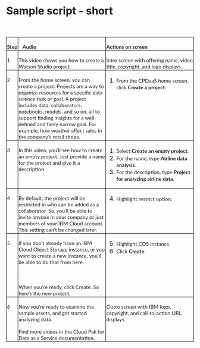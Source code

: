 # Sample script - short

<div class=WordSection1>
<p class=MsoNormal style='margin-bottom:0in;line-height:normal'><span
style='font-size:12.0pt;font-family:"Times New Roman",serif;mso-fareast-font-family:
"Times New Roman"'><o:p>&nbsp;</o:p></span></p>

<table class=MsoNormalTable border=0 cellspacing=0 cellpadding=0 width="100%"
 style='width:100.0%;border-collapse:collapse;mso-yfti-tbllook:1184;mso-padding-alt:
 0in 5.4pt 0in 5.4pt'>
 <tr style='mso-yfti-irow:0;mso-yfti-firstrow:yes'>
  <td width="4%" valign=top style='width:4.0%;border:solid black 1.0pt;
  mso-border-alt:solid black .75pt;padding:.75pt .75pt .75pt .75pt'>
  <p class=MsoNormal style='margin-bottom:0in;line-height:normal'><b><span
  style='font-size:10.5pt;font-family:"Lato",sans-serif;mso-fareast-font-family:
  "Times New Roman";mso-bidi-font-family:"Times New Roman";color:#222222'>Step</span></b><span
  style='font-size:12.0pt;font-family:"Times New Roman",serif;mso-fareast-font-family:
  "Times New Roman"'><o:p></o:p></span></p>
  </td>
  <td width="48%" valign=top style='width:48.0%;border:solid black 1.0pt;
  border-left:none;mso-border-left-alt:solid black .75pt;mso-border-alt:solid black .75pt;
  padding:.75pt .75pt .75pt .75pt'>
  <p class=MsoNormal style='margin-bottom:0in;line-height:normal'><span
  style='font-size:10.5pt;font-family:"Lato",sans-serif;mso-fareast-font-family:
  "Times New Roman";mso-bidi-font-family:"Times New Roman";color:#222222'>&nbsp;&nbsp;
  <b>Audio</b></span><span style='font-size:12.0pt;font-family:"Times New Roman",serif;
  mso-fareast-font-family:"Times New Roman"'><o:p></o:p></span></p>
  </td>
  <td width="48%" valign=top style='width:48.0%;border:solid black 1.0pt;
  border-left:none;mso-border-left-alt:solid black .75pt;mso-border-alt:solid black .75pt;
  padding:.75pt .75pt .75pt .75pt'>
  <p class=MsoNormal style='margin-bottom:0in;line-height:normal'><b><span
  style='font-size:10.5pt;font-family:"Lato",sans-serif;mso-fareast-font-family:
  "Times New Roman";mso-bidi-font-family:"Times New Roman";color:#222222'>Actions
  on screen</span></b><span style='font-size:12.0pt;font-family:"Times New Roman",serif;
  mso-fareast-font-family:"Times New Roman"'><o:p></o:p></span></p>
  </td>
 </tr>
 <tr style='mso-yfti-irow:1'>
  <td width="4%" valign=top style='width:4.0%;border:solid black 1.0pt;
  border-top:none;mso-border-top-alt:solid black .75pt;mso-border-alt:solid black .75pt;
  padding:.75pt .75pt .75pt .75pt'>
  <p class=MsoNormal style='margin-bottom:0in;line-height:normal'><span
  style='font-size:10.5pt;font-family:"Lato",sans-serif;mso-fareast-font-family:
  "Times New Roman";mso-bidi-font-family:"Times New Roman";color:#222222'>1</span><span
  style='font-size:12.0pt;font-family:"Times New Roman",serif;mso-fareast-font-family:
  "Times New Roman"'><o:p></o:p></span></p>
  </td>
  <td width="48%" valign=top style='width:48.0%;border-top:none;border-left:
  none;border-bottom:solid black 1.0pt;border-right:solid black 1.0pt;
  mso-border-top-alt:solid black .75pt;mso-border-left-alt:solid black .75pt;
  mso-border-alt:solid black .75pt;padding:.75pt .75pt .75pt .75pt'>
  <p class=MsoNormal style='margin-bottom:0in;line-height:normal'><span
  style='font-size:10.5pt;font-family:"Lato",sans-serif;mso-fareast-font-family:
  "Times New Roman";mso-bidi-font-family:"Times New Roman";color:#222222'>This
  video shows you how to create a Watson Studio project.</span><span
  style='font-size:12.0pt;font-family:"Times New Roman",serif;mso-fareast-font-family:
  "Times New Roman"'><o:p></o:p></span></p>
  </td>
  <td width="48%" valign=top style='width:48.0%;border-top:none;border-left:
  none;border-bottom:solid black 1.0pt;border-right:solid black 1.0pt;
  mso-border-top-alt:solid black .75pt;mso-border-left-alt:solid black .75pt;
  mso-border-alt:solid black .75pt;padding:.75pt .75pt .75pt .75pt'>
  <p class=MsoNormal style='margin-bottom:0in;line-height:normal'><span
  style='font-size:10.5pt;font-family:"Lato",sans-serif;mso-fareast-font-family:
  "Times New Roman";mso-bidi-font-family:"Times New Roman";color:#222222'>Intro
  screen with offering name, video title, copyright, and logo displays.</span><span
  style='font-size:12.0pt;font-family:"Times New Roman",serif;mso-fareast-font-family:
  "Times New Roman"'><o:p></o:p></span></p>
  </td>
 </tr>
 <tr style='mso-yfti-irow:2'>
  <td width="4%" valign=top style='width:4.0%;border:solid black 1.0pt;
  border-top:none;mso-border-top-alt:solid black .75pt;mso-border-alt:solid black .75pt;
  padding:.75pt .75pt .75pt .75pt'>
  <p class=MsoNormal style='margin-bottom:0in;line-height:normal'><span
  style='font-size:10.5pt;font-family:"Lato",sans-serif;mso-fareast-font-family:
  "Times New Roman";mso-bidi-font-family:"Times New Roman";color:#222222'>2</span><span
  style='font-size:12.0pt;font-family:"Times New Roman",serif;mso-fareast-font-family:
  "Times New Roman"'><o:p></o:p></span></p>
  </td>
  <td width="48%" valign=top style='width:48.0%;border-top:none;border-left:
  none;border-bottom:solid black 1.0pt;border-right:solid black 1.0pt;
  mso-border-top-alt:solid black .75pt;mso-border-left-alt:solid black .75pt;
  mso-border-alt:solid black .75pt;padding:.75pt .75pt .75pt .75pt'>
  <p class=MsoNormal style='margin-bottom:0in;line-height:normal'><span
  style='font-size:10.5pt;font-family:"Lato",sans-serif;mso-fareast-font-family:
  "Times New Roman";mso-bidi-font-family:"Times New Roman";color:#222222'>From the
  home screen, you can create a project. Projects are a way to organize
  resources for a specific data science task or goal. A project includes data,
  collaborators, notebooks, models, and so on, all to support finding insights
  for a well-defined and <span class=GramE>fairly narrow</span> goal. For
  example, how weather affect sales in the company’s retail shops.</span><span
  style='font-size:12.0pt;font-family:"Times New Roman",serif;mso-fareast-font-family:
  "Times New Roman"'><o:p></o:p></span></p>
  </td>
  <td width="48%" valign=top style='width:48.0%;border-top:none;border-left:
  none;border-bottom:solid black 1.0pt;border-right:solid black 1.0pt;
  mso-border-top-alt:solid black .75pt;mso-border-left-alt:solid black .75pt;
  mso-border-alt:solid black .75pt;padding:.75pt .75pt .75pt .75pt'>
  <ol start=1 type=1>
   <li class=MsoNormal style='mso-margin-top-alt:auto;mso-margin-bottom-alt:
       auto;line-height:normal;mso-list:l5 level1 lfo1;tab-stops:list .5in'><span
       style='font-size:10.5pt;font-family:"Lato",sans-serif;mso-fareast-font-family:
       "Times New Roman";mso-bidi-font-family:"Times New Roman";color:#222222'>From
       the <span class=SpellE>CPDaaS</span> home screen, click <b>Create a
       project</b>.</span><span style='font-size:12.0pt;font-family:"Times New Roman",serif;
       mso-fareast-font-family:"Times New Roman"'><o:p></o:p></span></li>
  </ol>
  </td>
 </tr>
 <tr style='mso-yfti-irow:3'>
  <td width="4%" valign=top style='width:4.0%;border:solid black 1.0pt;
  border-top:none;mso-border-top-alt:solid black .75pt;mso-border-alt:solid black .75pt;
  padding:.75pt .75pt .75pt .75pt'>
  <p class=MsoNormal style='margin-bottom:0in;line-height:normal'><span
  style='font-size:10.5pt;font-family:"Lato",sans-serif;mso-fareast-font-family:
  "Times New Roman";mso-bidi-font-family:"Times New Roman";color:#222222'>3</span><span
  style='font-size:12.0pt;font-family:"Times New Roman",serif;mso-fareast-font-family:
  "Times New Roman"'><o:p></o:p></span></p>
  </td>
  <td width="48%" valign=top style='width:48.0%;border-top:none;border-left:
  none;border-bottom:solid black 1.0pt;border-right:solid black 1.0pt;
  mso-border-top-alt:solid black .75pt;mso-border-left-alt:solid black .75pt;
  mso-border-alt:solid black .75pt;padding:.75pt .75pt .75pt .75pt'>
  <p class=MsoNormal style='margin-bottom:0in;line-height:normal'><span
  style='font-size:10.5pt;font-family:"Lato",sans-serif;mso-fareast-font-family:
  "Times New Roman";mso-bidi-font-family:"Times New Roman";color:#222222'>In
  this video, you'll see how to create an empty project. Just provide a name
  for the project and give it a description.</span><span style='font-size:12.0pt;
  font-family:"Times New Roman",serif;mso-fareast-font-family:"Times New Roman"'><o:p></o:p></span></p>
  </td>
  <td width="48%" valign=top style='width:48.0%;border-top:none;border-left:
  none;border-bottom:solid black 1.0pt;border-right:solid black 1.0pt;
  mso-border-top-alt:solid black .75pt;mso-border-left-alt:solid black .75pt;
  mso-border-alt:solid black .75pt;padding:.75pt .75pt .75pt .75pt'>
  <ol start=1 type=1>
   <li class=MsoNormal style='mso-margin-top-alt:auto;mso-margin-bottom-alt:
       auto;line-height:normal;mso-list:l1 level1 lfo2;tab-stops:list .5in'><span
       style='font-size:10.5pt;font-family:"Lato",sans-serif;mso-fareast-font-family:
       "Times New Roman";mso-bidi-font-family:"Times New Roman";color:#222222'>Select
       <b>Create an empty project</b>.</span><span style='font-size:12.0pt;
       font-family:"Times New Roman",serif;mso-fareast-font-family:"Times New Roman"'><o:p></o:p></span></li>
   <li class=MsoNormal style='mso-margin-top-alt:auto;mso-margin-bottom-alt:
       auto;line-height:normal;mso-list:l1 level1 lfo2;tab-stops:list .5in'><span
       style='font-size:10.5pt;font-family:"Lato",sans-serif;mso-fareast-font-family:
       "Times New Roman";mso-bidi-font-family:"Times New Roman";color:#222222'>For
       the name, type <b>Airline data analysis</b>.</span><span
       style='font-size:12.0pt;font-family:"Times New Roman",serif;mso-fareast-font-family:
       "Times New Roman"'><o:p></o:p></span></li>
   <li class=MsoNormal style='mso-margin-top-alt:auto;mso-margin-bottom-alt:
       auto;line-height:normal;mso-list:l1 level1 lfo2;tab-stops:list .5in'><span
       style='font-size:10.5pt;font-family:"Lato",sans-serif;mso-fareast-font-family:
       "Times New Roman";mso-bidi-font-family:"Times New Roman";color:#222222'>For
       the description, type <b>Project for analyzing airline data</b>.</span><span
       style='font-size:12.0pt;font-family:"Times New Roman",serif;mso-fareast-font-family:
       "Times New Roman"'><o:p></o:p></span></li>
  </ol>
  </td>
 </tr>
 <tr style='mso-yfti-irow:4'>
  <td width="4%" valign=top style='width:4.0%;border:solid black 1.0pt;
  border-top:none;mso-border-top-alt:solid black .75pt;mso-border-alt:solid black .75pt;
  padding:.75pt .75pt .75pt .75pt'>
  <p class=MsoNormal style='margin-bottom:0in;line-height:normal'><span
  style='font-size:10.5pt;font-family:"Lato",sans-serif;mso-fareast-font-family:
  "Times New Roman";mso-bidi-font-family:"Times New Roman";color:#222222'>4<o:p></o:p></span></p>
  </td>
  <td width="48%" valign=top style='width:48.0%;border-top:none;border-left:
  none;border-bottom:solid black 1.0pt;border-right:solid black 1.0pt;
  mso-border-top-alt:solid black .75pt;mso-border-left-alt:solid black .75pt;
  mso-border-alt:solid black .75pt;padding:.75pt .75pt .75pt .75pt'>
  <p class=MsoNormal style='margin-bottom:0in;line-height:normal'><span
  style='font-size:10.5pt;font-family:"Lato",sans-serif;mso-fareast-font-family:
  "Times New Roman";mso-bidi-font-family:"Times New Roman";color:#222222'>By
  default, the project will be restricted in who can be added as a
  collaborator. So, you'll be able to invite anyone in your company or just
  members of your IBM Cloud account. This setting can't be changed later.</span><span
  style='font-size:12.0pt;font-family:"Times New Roman",serif;mso-fareast-font-family:
  "Times New Roman"'><o:p></o:p></span></p>
  </td>
  <td width="48%" valign=top style='width:48.0%;border-top:none;border-left:
  none;border-bottom:solid black 1.0pt;border-right:solid black 1.0pt;
  mso-border-top-alt:solid black .75pt;mso-border-left-alt:solid black .75pt;
  mso-border-alt:solid black .75pt;padding:.75pt .75pt .75pt .75pt'>
  <ol start=4 type=1>
   <li class=MsoNormal style='mso-margin-top-alt:auto;mso-margin-bottom-alt:
       auto;line-height:normal;mso-list:l1 level1 lfo2;tab-stops:list .5in'><span
       class=GramE><span style='font-size:10.5pt;font-family:"Lato",sans-serif;
       mso-fareast-font-family:"Times New Roman";mso-bidi-font-family:"Times New Roman";
       color:#222222'>Highlight</span></span><span style='font-size:10.5pt;
       font-family:"Lato",sans-serif;mso-fareast-font-family:"Times New Roman";
       mso-bidi-font-family:"Times New Roman";color:#222222'> restrict option.</span><span
       style='font-size:12.0pt;font-family:"Times New Roman",serif;mso-fareast-font-family:
       "Times New Roman"'><o:p></o:p></span></li>
  </ol>
  </td>
 </tr>
 <tr style='mso-yfti-irow:5'>
  <td width="4%" valign=top style='width:4.0%;border:solid black 1.0pt;
  border-top:none;mso-border-top-alt:solid black .75pt;mso-border-alt:solid black .75pt;
  padding:.75pt .75pt .75pt .75pt'>
  <p class=MsoNormal style='margin-bottom:0in;line-height:normal'><span
  style='font-size:10.5pt;font-family:"Lato",sans-serif;mso-fareast-font-family:
  "Times New Roman";mso-bidi-font-family:"Times New Roman";color:#222222'>5<o:p></o:p></span></p>
  </td>
  <td width="48%" valign=top style='width:48.0%;border-top:none;border-left:
  none;border-bottom:solid black 1.0pt;border-right:solid black 1.0pt;
  mso-border-top-alt:solid black .75pt;mso-border-left-alt:solid black .75pt;
  mso-border-alt:solid black .75pt;padding:.75pt .75pt .75pt .75pt'>
  <p class=MsoNormal style='margin-bottom:0in;line-height:normal'><span
  style='font-size:10.5pt;font-family:"Lato",sans-serif;mso-fareast-font-family:
  "Times New Roman";mso-bidi-font-family:"Times New Roman";color:#222222'>If you
  don't already have an IBM Cloud Object Storage instance, or you want to
  create a new instance, you'll be able to do that from here.</span><span
  style='font-size:12.0pt;font-family:"Times New Roman",serif;mso-fareast-font-family:
  "Times New Roman"'><o:p></o:p></span></p>
  <p class=MsoNormal style='margin-bottom:0in;line-height:normal'><span
  style='font-size:12.0pt;font-family:"Times New Roman",serif;mso-fareast-font-family:
  "Times New Roman"'><o:p>&nbsp;</o:p></span></p>
  <p class=MsoNormal style='margin-bottom:0in;line-height:normal'><span
  style='font-size:10.5pt;font-family:"Lato",sans-serif;mso-fareast-font-family:
  "Times New Roman";mso-bidi-font-family:"Times New Roman";color:#222222'>When
  you're ready, click Create. <span class=GramE>So</span> here's the new
  project.<o:p></o:p></span></p>
  </td>
  <td width="48%" valign=top style='width:48.0%;border-top:none;border-left:
  none;border-bottom:solid black 1.0pt;border-right:solid black 1.0pt;
  mso-border-top-alt:solid black .75pt;mso-border-left-alt:solid black .75pt;
  mso-border-alt:solid black .75pt;padding:.75pt .75pt .75pt .75pt'>
  <ol start=5 type=1>
   <li class=MsoNormal style='mso-margin-top-alt:auto;mso-margin-bottom-alt:
       auto;line-height:normal;mso-list:l1 level1 lfo2;tab-stops:list .5in'><span
       style='font-size:10.5pt;font-family:"Lato",sans-serif;mso-fareast-font-family:
       "Times New Roman";mso-bidi-font-family:"Times New Roman";color:#222222'>Highlight
       COS instance.</span><span style='font-size:12.0pt;font-family:"Times New Roman",serif;
       mso-fareast-font-family:"Times New Roman"'><o:p></o:p></span></li>
   <li class=MsoNormal style='color:#222222;mso-margin-top-alt:auto;mso-margin-bottom-alt:
       auto;line-height:normal;mso-list:l1 level1 lfo2;tab-stops:list .5in'><span
       style='font-size:10.5pt;font-family:"Lato",sans-serif;mso-fareast-font-family:
       "Times New Roman";mso-bidi-font-family:"Times New Roman"'>Click <b>Create</b>.<o:p></o:p></span></li>
  </ol>
  </td>
 </tr>
 <tr style='mso-yfti-irow:6;mso-yfti-lastrow:yes'>
  <td width="4%" valign=top style='width:4.0%;border:solid black 1.0pt;
  border-top:none;mso-border-top-alt:solid black .75pt;mso-border-alt:solid black .75pt;
  padding:.75pt .75pt .75pt .75pt'>
  <p class=MsoNormal style='margin-bottom:0in;line-height:normal'><span
  style='font-size:10.5pt;font-family:"Lato",sans-serif;mso-fareast-font-family:
  "Times New Roman";mso-bidi-font-family:"Times New Roman";color:#222222'>6</span><span
  style='font-size:12.0pt;font-family:"Times New Roman",serif;mso-fareast-font-family:
  "Times New Roman"'><o:p></o:p></span></p>
  </td>
  <td width="48%" valign=top style='width:48.0%;border-top:none;border-left:
  none;border-bottom:solid black 1.0pt;border-right:solid black 1.0pt;
  mso-border-top-alt:solid black .75pt;mso-border-left-alt:solid black .75pt;
  mso-border-alt:solid black .75pt;padding:.75pt .75pt .75pt .75pt'>
  <p class=MsoNormal style='margin-bottom:0in;line-height:normal'><span
  style='font-size:10.5pt;font-family:"Lato",sans-serif;mso-fareast-font-family:
  "Times New Roman";mso-bidi-font-family:"Times New Roman";color:#222222'>Now
  you’re ready to examine the sample <span class=GramE>assets, and</span> get
  started analyzing data.&nbsp;</span><span style='font-size:12.0pt;font-family:
  "Times New Roman",serif;mso-fareast-font-family:"Times New Roman"'><o:p></o:p></span></p>
  <p class=MsoNormal style='margin-bottom:0in;line-height:normal'><span
  style='font-size:10.5pt;font-family:"Lato",sans-serif;mso-fareast-font-family:
  "Times New Roman";mso-bidi-font-family:"Times New Roman";color:#222222'>Find more
  videos in the Cloud Pak for Data as a Service documentation.</span><span
  style='font-size:12.0pt;font-family:"Times New Roman",serif;mso-fareast-font-family:
  "Times New Roman"'><o:p></o:p></span></p>
  </td>
  <td width="48%" valign=top style='width:48.0%;border-top:none;border-left:
  none;border-bottom:solid black 1.0pt;border-right:solid black 1.0pt;
  mso-border-top-alt:solid black .75pt;mso-border-left-alt:solid black .75pt;
  mso-border-alt:solid black .75pt;padding:.75pt .75pt .75pt .75pt'>
  <p class=MsoNormal style='margin-bottom:0in;line-height:normal'><span
  style='font-size:10.5pt;font-family:"Lato",sans-serif;mso-fareast-font-family:
  "Times New Roman";mso-bidi-font-family:"Times New Roman";color:#222222'>Outro
  screen with IBM logo, copyright, and call-to-action URL displays.</span><span
  style='font-size:12.0pt;font-family:"Times New Roman",serif;mso-fareast-font-family:
  "Times New Roman"'><o:p></o:p></span></p>
  </td>
 </tr>
</table>

<p class=MsoNormal style='margin-bottom:0in;line-height:normal'><span
style='font-size:10.5pt;font-family:"Lato",sans-serif;mso-fareast-font-family:
"Times New Roman";mso-bidi-font-family:"Times New Roman";color:#222222'>&nbsp;&nbsp;</span><span
style='font-size:12.0pt;font-family:"Times New Roman",serif;mso-fareast-font-family:
"Times New Roman"'><o:p></o:p></span></p>

<p class=MsoNormal><o:p>&nbsp;</o:p></p>

</div>
